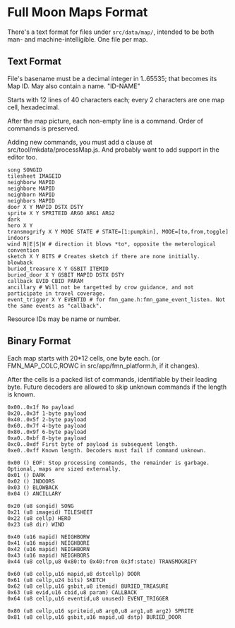 # Full Moon Maps Format

There's a text format for files under `src/data/map/`, intended to be both man- and machine-intelligible.
One file per map.

## Text Format

File's basename must be a decimal integer in 1..65535; that becomes its Map ID.
May also contain a name. "ID-NAME"

Starts with 12 lines of 40 characters each; every 2 characters are one map cell, hexadecimal.

After the map picture, each non-empty line is a command.
Order of commands is preserved.

Adding new commands, you must add a clause at src/tool/mkdata/processMap.js.
And probably want to add support in the editor too.

```
song SONGID
tilesheet IMAGEID
neighborw MAPID
neighbore MAPID
neighborn MAPID
neighbors MAPID
door X Y MAPID DSTX DSTY
sprite X Y SPRITEID ARG0 ARG1 ARG2
dark
hero X Y
transmogrify X Y MODE STATE # STATE=[1:pumpkin], MODE=[to,from,toggle]
indoors
wind N|E|S|W # direction it blows *to*, opposite the meterological convention
sketch X Y BITS # Creates sketch if there are none initially.
blowback
buried_treasure X Y GSBIT ITEMID
buried_door X Y GSBIT MAPID DSTX DSTY
callback EVID CBID PARAM
ancillary # Will not be targetted by crow guidance, and not participate in travel coverage.
event_trigger X Y EVENTID # for fmn_game.h:fmn_game_event_listen. Not the same events as "callback".
```

Resource IDs may be name or number.

## Binary Format

Each map starts with 20*12 cells, one byte each. (or FMN_MAP_COLC,ROWC in src/app/fmn_platform.h, if it changes).

After the cells is a packed list of commands, identifiable by their leading byte.
Future decoders are allowed to skip unknown commands if the length is known.

```
0x00..0x1f No payload
0x20..0x3f 1-byte payload
0x40..0x5f 2-byte payload
0x60..0x7f 4-byte payload
0x80..0x9f 6-byte payload
0xa0..0xbf 8-byte payload
0xc0..0xdf First byte of payload is subsequent length.
0xe0..0xff Known length. Decoders must fail if command unknown.
```

```
0x00 () EOF: Stop processing commands, the remainder is garbage. Optional, maps are sized externally.
0x01 () DARK
0x02 () INDOORS
0x03 () BLOWBACK
0x04 () ANCILLARY

0x20 (u8 songid) SONG
0x21 (u8 imageid) TILESHEET
0x22 (u8 cellp) HERO
0x23 (u8 dir) WIND

0x40 (u16 mapid) NEIGHBORW
0x41 (u16 mapid) NEIGHBORE
0x42 (u16 mapid) NEIGHBORN
0x43 (u16 mapid) NEIGHBORS
0x44 (u8 cellp,u8 0x80:to 0x40:from 0x3f:state) TRANSMOGRIFY

0x60 (u8 cellp,u16 mapid,u8 dstcellp) DOOR
0x61 (u8 cellp,u24 bits) SKETCH
0x62 (u8 cellp,u16 gsbit,u8 itemid) BURIED_TREASURE
0x63 (u8 evid,u16 cbid,u8 param) CALLBACK
0x64 (u8 cellp,u16 eventid,u8 unused) EVENT_TRIGGER

0x80 (u8 cellp,u16 spriteid,u8 arg0,u8 arg1,u8 arg2) SPRITE
0x81 (u8 cellp,u16 gsbit,u16 mapid,u8 dstp) BURIED_DOOR
```
